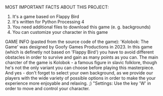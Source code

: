 MOST IMPORTANT FACTS ABOUT THIS PROJECT:
1) It's a game based on Flappy Bird
2) It's written for Python Processing 4
3) You need additional files to download this game (e. g. backgrounds)
4) You can customize your character in this game

GAME INFO (pasted from the source code of the game):
'Kolobok: The Game' was designed by Goofy Games Productions in 2023. In this game (which is definetly not based on 'Flappy Bird') you have to avoid different obstacles in order to survive and gain as many points as you can. The main charcter of the game is Kolobok - a famous figure in slavic folklore, though he's not the only variant you can choose before playing this masterpiece. And yes - don't forget to select your own background, as we provide our players with the wide variety of possible options in order to make the your experience more enjoyable and relaxing. ;)
"Settings:
Use the key 'W' in order to move and control your character.
